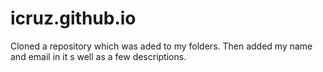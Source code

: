# icruz.github.io
Cloned a repository which was aded to my folders. Then added my name and email in it s well as a few descriptions. 
